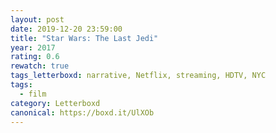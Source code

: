 ```yaml
---
layout: post 
date: 2019-12-20 23:59:00
title: "Star Wars: The Last Jedi"
year: 2017
rating: 0.6
rewatch: true
tags_letterboxd: narrative, Netflix, streaming, HDTV, NYC
tags:
  - film
category: Letterboxd
canonical: https://boxd.it/UlXOb
---
```

